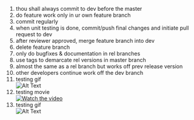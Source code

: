 1. thou shall always commit to dev before the master
2. do feature work only in ur own feature branch
3. commit regularly
4. when unit testing is done, commit/push final changes and initiate pull request to dev
5. after reviewer approved, merge feature branch into dev
6. delete feature branch
7. only do bugfixes & documentation in rel branches
8. use tags to demarcate rel versions in master branch
9. almost the same as a rel branch but works off prev release version
10. other developers continue work off the dev branch
11. testing gif 
<br/>![Alt Text](https://media.giphy.com/media/vFKqnCdLPNOKc/giphy.gif)
13. testing movie
<br/>[![Watch the video](https://img.youtube.com/vi/T-D1KVIuvjA/maxresdefault.jpg)](https://youtu.be/T-D1KVIuvjA)
14. testing gif
<br/>![Alt Text](https://i.imgur.com/nY81O93.gif)
